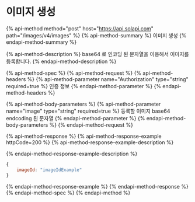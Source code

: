 # 이미지 생성

{% api-method method="post" host="https://api.solapi.com" path="/images/v4/images" %}
{% api-method-summary %}
이미지 생성
{% endapi-method-summary %}

{% api-method-description %}
base64 로 인코딩 된 문자열을 이용해서 이미지를 등록합니다.
{% endapi-method-description %}

{% api-method-spec %}
{% api-method-request %}
{% api-method-headers %}
{% api-method-parameter name="Authorization" type="string" required=true %}
인증 정보
{% endapi-method-parameter %}
{% endapi-method-headers %}

{% api-method-body-parameters %}
{% api-method-parameter name="image" type="string" required=true %}
등록할 이미지 base64 endcoding 된 문자열
{% endapi-method-parameter %}
{% endapi-method-body-parameters %}
{% endapi-method-request %}

{% api-method-response %}
{% api-method-response-example httpCode=200 %}
{% api-method-response-example-description %}

{% endapi-method-response-example-description %}

```javascript
{
    imageId: "imageIdExample"
}
```
{% endapi-method-response-example %}
{% endapi-method-response %}
{% endapi-method-spec %}
{% endapi-method %}



